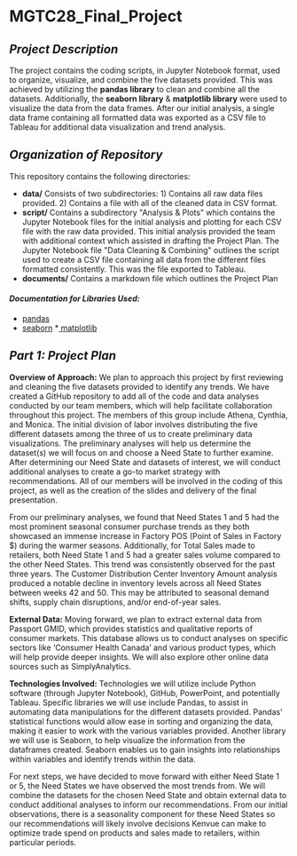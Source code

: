 # MGTC28_Final_Project
## *Project Description*
The project contains the coding scripts, in Jupyter Notebook format, used to organize, visualize, and combine the five datasets provided. This was achieved by utilizing the **pandas library** to clean and combine all the datasets. Additionally, the **seaborn library** & **matplotlib library** were used to visualize the data from the data frames. After our initial analysis, a single data frame containing all formatted data was exported as a CSV file to Tableau for additional data visualization and trend analysis. 

## *Organization of Repository*
This repository contains the following directories:
* **data/** Consists of two subdirectories: 1) Contains all raw data files provided. 2) Contains a file with all of the cleaned data in CSV format.
* **script/** Contains a subdirectory "Analysis & Plots" which contains the Jupyter Notebook files for the initial analysis and plotting for each CSV file with the raw data provided. This initial analysis provided the team with additional context which assisted in drafting the Project Plan. The Jupyter Notebook file "Data Cleaning & Combining" outlines the script used to create a CSV file containing all data from the different files formatted consistently. This was the file exported to Tableau.
* **documents/** Contains a markdown file which outlines the Project Plan

  
#### *Documentation for Libraries Used:*
* [pandas]([url](https://pandas.pydata.org/docs/))
* [seaborn]([url](https://seaborn.pydata.org/))
*[ matplotlib]([url](https://matplotlib.org/stable/index.html))



## *Part 1: Project Plan*

**Overview of Approach:** We plan to approach this project by first reviewing and cleaning the five datasets provided to identify any trends. We have created a GitHub repository to add all of the code and data analyses conducted by our team members, which will help facilitate collaboration throughout this project. 
	The members of this group include Athena, Cynthia, and Monica. The initial division of labor involves distributing the five different datasets among the three of us to create preliminary data visualizations. The preliminary analyses will help us determine the dataset(s) we will focus on and choose a Need State to further examine. After determining our Need State and datasets of interest, we will conduct additional analyses to create a go-to market strategy with recommendations. All of our members will be involved in the coding of this project, as well as the creation of the slides and delivery of the final presentation. 

From our preliminary analyses, we found that Need States 1 and  5 had the most prominent seasonal consumer purchase trends as they both showcased an immense increase in Factory POS (Point of Sales in Factory $) during the warmer seasons. Additionally, for Total Sales made to retailers, both Need State 1 and 5 had a greater sales volume compared to the other Need States. This trend was consistently observed for the past three years. The Customer Distribution Center Inventory Amount analysis produced a notable decline in inventory levels across all Need States between weeks 42 and 50. This may be attributed to seasonal demand shifts, supply chain disruptions, and/or end-of-year sales. 

**External Data:** Moving forward, we plan to extract external data from Passport GMID, which provides statistics and qualitative reports of consumer markets. This database allows us to conduct analyses on specific sectors like ‘Consumer Health Canada’ and various product types, which will help provide deeper insights. We will also explore other online data sources such as SimplyAnalytics.

**Technologies Involved:** Technologies we will utilize include Python software (through Jupyter Notebook), GitHub, PowerPoint, and potentially Tableau. Specific libraries we will use include Pandas, to assist in automating data manipulations for the different datasets provided. Pandas’ statistical functions would allow ease in sorting and organizing the data, making it easier to work with the various variables provided. Another library we will use is Seaborn, to help visualize the information from the dataframes created. Seaborn enables us to gain insights into relationships within variables and identify trends within the data. 

 
 For next steps, we have decided to move forward with either Need State 1 or 5, the Need States we have observed the most trends from. We will combine the datasets for the chosen Need State and obtain external data to conduct additional analyses to inform our recommendations. From our initial observations, there is a seasonality component for these Need States so our recommendations will likely involve decisions Kenvue can make to optimize trade spend on products and sales made to retailers, within particular periods. 

